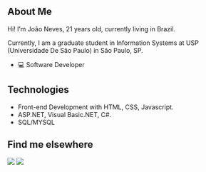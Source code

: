 ## About Me

Hi! I’m João Neves, 21 years old, currently living in Brazil.

Currently, I am a graduate student in Information Systems at USP (Universidade De São Paulo) in São Paulo, SP.
- 💻 Software Developer 


## Technologies

- Front-end Development with HTML, CSS, Javascript.
- ASP.NET, Visual Basic.NET, C#.
- SQL/MYSQL 

## Find me elsewhere

  <a href = "mailto:joaopedro.n@outlook.com.br" target="_blank"><img src="https://img.shields.io/badge/Microsoft_Outlook-0078D4?style=for-the-badge&logo=microsoft-outlook&logoColor=white" target="_blank"></a>
  <a href="https://www.linkedin.com/in/jo%C3%A3o-neves-42342a199/" target="_blank"><img src="https://img.shields.io/badge/-LinkedIn-%230077B5?style=for-the-badge&logo=linkedin&logoColor=white" target="_blank"></a> 

